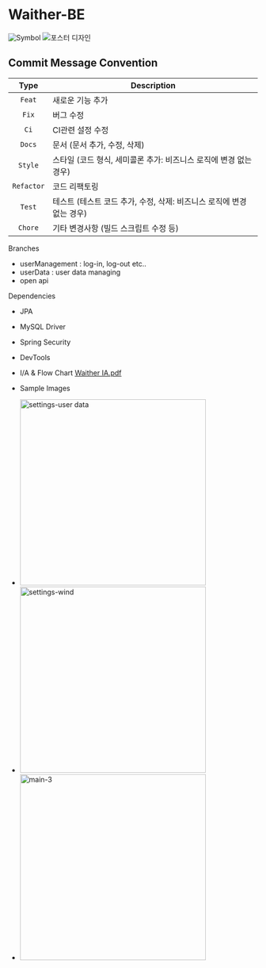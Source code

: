 # Waither-BE
![Symbol](https://user-images.githubusercontent.com/98632435/230886907-37b9e966-cdd8-4714-bbb1-3546d718302e.jpg)
![포스터 디자인](https://user-images.githubusercontent.com/98632435/230887016-d44260d1-ee8e-47b6-97a2-ed14fc398a22.jpg)
## Commit Message Convention

|    Type     | Description  |
|:-----------:|---|
|   `Feat`    | 새로운 기능 추가 |
|    `Fix`    | 버그 수정 |
|    `Ci`     | CI관련 설정 수정 |
|   `Docs`    | 문서 (문서 추가, 수정, 삭제) |
|   `Style`   | 스타일 (코드 형식, 세미콜론 추가: 비즈니스 로직에 변경 없는 경우) |
| `Refactor`  | 코드 리팩토링 |
|   `Test`    | 테스트 (테스트 코드 추가, 수정, 삭제: 비즈니스 로직에 변경 없는 경우) |
|   `Chore`   | 기타 변경사항 (빌드 스크립트 수정 등) |

Branches
- userManagement : log-in, log-out etc..
- userData : user data managing
- open api 

Dependencies
- JPA 
- MySQL Driver
- Spring Security
- DevTools


- I/A & Flow Chart
[Waither IA.pdf](https://github.com/DDonghyeo/Waither/files/11189940/Waither.IA.pdf)

- Sample Images
- <img width="375" alt="settings-user data" src="https://user-images.githubusercontent.com/98632435/230887241-8ea9d3ba-b66b-4730-a53d-2c80fcab08ca.png">
- <img width="375" alt="settings-wind" src="https://user-images.githubusercontent.com/98632435/230887282-6ebb8705-98bb-414f-b96b-8ca4c3a2a075.png">
- <img width="375" alt="main-3" src="https://user-images.githubusercontent.com/98632435/230887351-160df1b6-1721-4d88-bdda-9353cb64843c.png">
